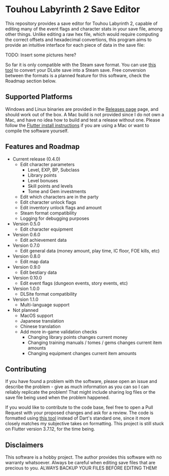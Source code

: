 
# Touhou Labyrinth 2 Save Editor

This repository provides a save editor for Touhou Labyrinth 2, capable of editing many of the event flags and character stats in your save file, among other things. Unlike editing a raw hex file, which would require computing the correct offsets and hexadecimal convertions, this program aims to provide an intuitive interface for each piece of data in the save file:

TODO: Insert some pictures here?

So far it is only compatible with the Steam save format. You can use [this tool](https://github.com/Thurler/thlaby2-save-convert) to convert your DLsite save into a Steam save. Free conversion between the formats is a planned feature for this software, check the Roadmap section below.

## Supported Platforms

Windows and Linux binaries are provided in the [Releases page](https://github.com/Thurler/thlaby2-save-editor/releases) page, and should work out of the box. A Mac build is not provided since I do not own a Mac, and have no idea how to build and test a release without one. Please follow the [Flutter install instructions](https://docs.flutter.dev/get-started/install) if you are using a Mac or want to compile the software yourself.

## Features and Roadmap

- Current release (0.4.0)
  - Edit character parameters
    - Level, EXP, BP, Subclass
    - Library points
    - Level bonuses
    - Skill points and levels
    - Tome and Gem investments
  - Edit which characters are in the party
  - Edit character unlock flags
  - Edit inventory unlock flags and amount
  - Steam format compatibility
  - Logging for debugging purposes
- Version 0.5.0
  - Edit character equipment 
- Version 0.6.0
  - Edit achievement data
- Version 0.7.0
  - Edit general data (money amount, play time, IC floor, FOE kills, etc)
- Version 0.8.0
  - Edit map data
- Version 0.9.0
  - Edit bestiary data
- Version 0.10.0
  - Edit event flags (dungeon events, story events, etc)
- Version 1.0.0
  - DLSite format compatibility
- Version 1.1.0
  - Multi-language support
- Not planned
  - MacOS support
  - Japanese translation
  - Chinese translation
  - Add more in-game validation checks
    - Changing library points changes current money
    - Changing training manuals / tomes / gems changes current item amounts
    - Changing equipment changes current item amounts

## Contributing

If you have found a problem with the software, please open an issue and describe the problem - give as much information as you can so I can reliably replicate the problem! That might include sharing log files or the save file being used when the problem happened.

If you would like to contribute to the code base, feel free to open a Pull Request with your proposed changes and ask for a review. The code is formatted using [this tool](https://github.com/Thurler/dart_style) instead of Dart's standard one, since it more closely matches my subjective takes on formatting. This project is still stuck on Flutter version 3.7.12, for the time being.

## Disclaimers

This software is a hobby project. The author provides this software with no warranty whatsoever. Always be careful when editing save files that are precious to you. ALWAYS BACKUP YOUR FILES BEFORE EDITING THEM!
